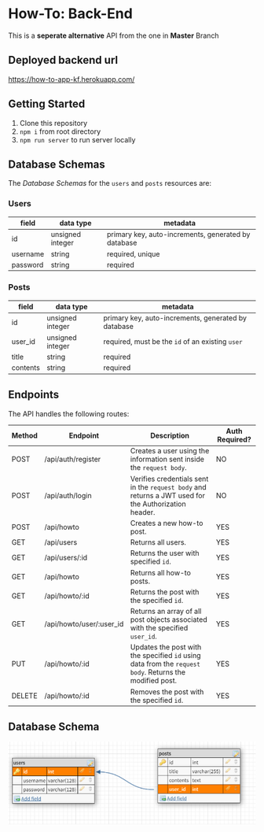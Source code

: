 # How-To: Back-End
This is a **seperate alternative** API from the one in **Master** Branch

## Deployed backend url

https://how-to-app-kf.herokuapp.com/

## Getting Started
1) Clone this repository
2) `npm i` from root directory
3) `npm run server` to run server locally


## Database Schemas

The _Database Schemas_ for the `users` and `posts` resources are:

### Users

| field | data type        | metadata                                            |
| ----- | ---------------- | --------------------------------------------------- |
| id    | unsigned integer | primary key, auto-increments, generated by database |
| username | string        | required, unique                                    |
| password | string        | required                                            |

### Posts

| field   | data type        | metadata                                            |
| ------- | ---------------- | --------------------------------------------------- |
| id      | unsigned integer | primary key, auto-increments, generated by database |
| user_id | unsigned integer | required, must be the `id` of an existing `user`    |
| title   | string           | required                                            |
| contents | string           | required                                           |

## Endpoints

The API handles the following routes:

| Method | Endpoint                | Description                                                                                                                                                                 | Auth Required? |
| ------ | ----------------------- | --------------------------------------------------------------------------------------------------------------------------------------------------------------------------- | -------------- |
| POST   | /api/auth/register      | Creates a user using the information sent inside the `request body`.                                                                                                        | NO             |
| POST   | /api/auth/login         | Verifies credentials sent in the `request body` and returns a JWT used for the Authorization header.                                                                        | NO             |
| POST   | /api/howto              | Creates a new how-to post.                                                                                                                                                  | YES            |
| GET    | /api/users              | Returns all users.                                                                                                                                                          | YES            |
| GET    | /api/users/:id          | Returns the user with specified `id`.                                                                                                                                       | YES            |
| GET    | /api/howto              | Returns all how-to posts.                                                                                                                                                   | YES            |
| GET    | /api/howto/:id          | Returns the post with the specified `id`.                                                                                                                                   | YES            |
| GET    | /api/howto/user/:user_id | Returns an array of all post objects associated with the specified `user_id`.                                                                                              | YES            |
| PUT    | /api/howto/:id          | Updates the post with the specified `id` using data from the `request body`. Returns the modified post.                                                                     | YES            |
| DELETE | /api/howto/:id          | Removes the post with the specified `id`.                                                                                                                                   | YES            |


## Database Schema

![Database Schema](Bw_HowTo_schema.png)